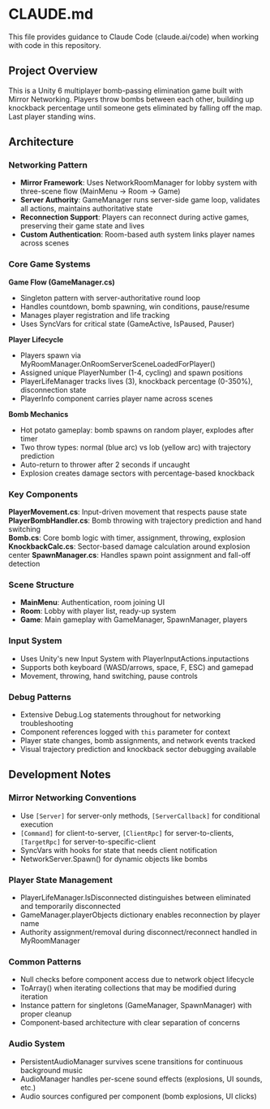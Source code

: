 # CLAUDE.md

This file provides guidance to Claude Code (claude.ai/code) when working with code in this repository.

## Project Overview

This is a Unity 6 multiplayer bomb-passing elimination game built with Mirror Networking. Players throw bombs between each other, building up knockback percentage until someone gets eliminated by falling off the map. Last player standing wins.

## Architecture

### Networking Pattern
- **Mirror Framework**: Uses NetworkRoomManager for lobby system with three-scene flow (MainMenu → Room → Game)
- **Server Authority**: GameManager runs server-side game loop, validates all actions, maintains authoritative state
- **Reconnection Support**: Players can reconnect during active games, preserving their game state and lives
- **Custom Authentication**: Room-based auth system links player names across scenes

### Core Game Systems

**Game Flow (GameManager.cs)**
- Singleton pattern with server-authoritative round loop
- Handles countdown, bomb spawning, win conditions, pause/resume
- Manages player registration and life tracking
- Uses SyncVars for critical state (GameActive, IsPaused, Pauser)

**Player Lifecycle**
- Players spawn via MyRoomManager.OnRoomServerSceneLoadedForPlayer()  
- Assigned unique PlayerNumber (1-4, cycling) and spawn positions
- PlayerLifeManager tracks lives (3), knockback percentage (0-350%), disconnection state
- PlayerInfo component carries player name across scenes

**Bomb Mechanics**
- Hot potato gameplay: bomb spawns on random player, explodes after timer
- Two throw types: normal (blue arc) vs lob (yellow arc) with trajectory prediction
- Auto-return to thrower after 2 seconds if uncaught
- Explosion creates damage sectors with percentage-based knockback

### Key Components

**PlayerMovement.cs**: Input-driven movement that respects pause state
**PlayerBombHandler.cs**: Bomb throwing with trajectory prediction and hand switching  
**Bomb.cs**: Core bomb logic with timer, assignment, throwing, explosion
**KnockbackCalc.cs**: Sector-based damage calculation around explosion center
**SpawnManager.cs**: Handles spawn point assignment and fall-off detection

### Scene Structure
- **MainMenu**: Authentication, room joining UI
- **Room**: Lobby with player list, ready-up system
- **Game**: Main gameplay with GameManager, SpawnManager, players

### Input System
- Uses Unity's new Input System with PlayerInputActions.inputactions
- Supports both keyboard (WASD/arrows, space, F, ESC) and gamepad
- Movement, throwing, hand switching, pause controls

### Debug Patterns
- Extensive Debug.Log statements throughout for networking troubleshooting
- Component references logged with `this` parameter for context
- Player state changes, bomb assignments, and network events tracked
- Visual trajectory prediction and knockback sector debugging available

## Development Notes

### Mirror Networking Conventions
- Use `[Server]` for server-only methods, `[ServerCallback]` for conditional execution
- `[Command]` for client-to-server, `[ClientRpc]` for server-to-clients, `[TargetRpc]` for server-to-specific-client
- SyncVars with hooks for state that needs client notification
- NetworkServer.Spawn() for dynamic objects like bombs

### Player State Management
- PlayerLifeManager.IsDisconnected distinguishes between eliminated and temporarily disconnected
- GameManager.playerObjects dictionary enables reconnection by player name
- Authority assignment/removal during disconnect/reconnect handled in MyRoomManager

### Common Patterns
- Null checks before component access due to network object lifecycle
- ToArray() when iterating collections that may be modified during iteration
- Instance pattern for singletons (GameManager, SpawnManager) with proper cleanup
- Component-based architecture with clear separation of concerns

### Audio System
- PersistentAudioManager survives scene transitions for continuous background music
- AudioManager handles per-scene sound effects (explosions, UI sounds, etc.)
- Audio sources configured per component (bomb explosions, UI clicks)
